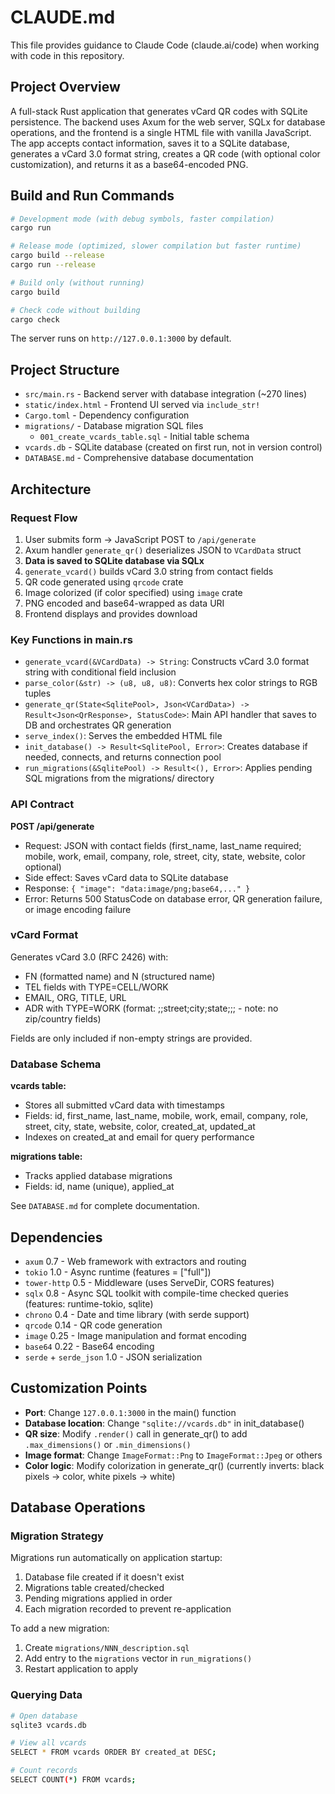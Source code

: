 # CLAUDE.md

This file provides guidance to Claude Code (claude.ai/code) when working with code in this repository.

## Project Overview

A full-stack Rust application that generates vCard QR codes with SQLite persistence. The backend uses Axum for the web server, SQLx for database operations, and the frontend is a single HTML file with vanilla JavaScript. The app accepts contact information, saves it to a SQLite database, generates a vCard 3.0 format string, creates a QR code (with optional color customization), and returns it as a base64-encoded PNG.

## Build and Run Commands

```bash
# Development mode (with debug symbols, faster compilation)
cargo run

# Release mode (optimized, slower compilation but faster runtime)
cargo build --release
cargo run --release

# Build only (without running)
cargo build

# Check code without building
cargo check
```

The server runs on `http://127.0.0.1:3000` by default.

## Project Structure

- `src/main.rs` - Backend server with database integration (~270 lines)
- `static/index.html` - Frontend UI served via `include_str!`
- `Cargo.toml` - Dependency configuration
- `migrations/` - Database migration SQL files
  - `001_create_vcards_table.sql` - Initial table schema
- `vcards.db` - SQLite database (created on first run, not in version control)
- `DATABASE.md` - Comprehensive database documentation

## Architecture

### Request Flow
1. User submits form → JavaScript POST to `/api/generate`
2. Axum handler `generate_qr()` deserializes JSON to `VCardData` struct
3. **Data is saved to SQLite database via SQLx**
4. `generate_vcard()` builds vCard 3.0 string from contact fields
5. QR code generated using `qrcode` crate
6. Image colorized (if color specified) using `image` crate
7. PNG encoded and base64-wrapped as data URI
8. Frontend displays and provides download

### Key Functions in main.rs

- `generate_vcard(&VCardData) -> String`: Constructs vCard 3.0 format string with conditional field inclusion
- `parse_color(&str) -> (u8, u8, u8)`: Converts hex color strings to RGB tuples
- `generate_qr(State<SqlitePool>, Json<VCardData>) -> Result<Json<QrResponse>, StatusCode>`: Main API handler that saves to DB and orchestrates QR generation
- `serve_index()`: Serves the embedded HTML file
- `init_database() -> Result<SqlitePool, Error>`: Creates database if needed, connects, and returns connection pool
- `run_migrations(&SqlitePool) -> Result<(), Error>`: Applies pending SQL migrations from the migrations/ directory

### API Contract

**POST /api/generate**
- Request: JSON with contact fields (first_name, last_name required; mobile, work, email, company, role, street, city, state, website, color optional)
- Side effect: Saves vCard data to SQLite database
- Response: `{ "image": "data:image/png;base64,..." }`
- Error: Returns 500 StatusCode on database error, QR generation failure, or image encoding failure

### vCard Format

Generates vCard 3.0 (RFC 2426) with:
- FN (formatted name) and N (structured name)
- TEL fields with TYPE=CELL/WORK
- EMAIL, ORG, TITLE, URL
- ADR with TYPE=WORK (format: ;;street;city;state;;; - note: no zip/country fields)

Fields are only included if non-empty strings are provided.

### Database Schema

**vcards table:**
- Stores all submitted vCard data with timestamps
- Fields: id, first_name, last_name, mobile, work, email, company, role, street, city, state, website, color, created_at, updated_at
- Indexes on created_at and email for query performance

**migrations table:**
- Tracks applied database migrations
- Fields: id, name (unique), applied_at

See `DATABASE.md` for complete documentation.

## Dependencies

- `axum` 0.7 - Web framework with extractors and routing
- `tokio` 1.0 - Async runtime (features = ["full"])
- `tower-http` 0.5 - Middleware (uses ServeDir, CORS features)
- `sqlx` 0.8 - Async SQL toolkit with compile-time checked queries (features: runtime-tokio, sqlite)
- `chrono` 0.4 - Date and time library (with serde support)
- `qrcode` 0.14 - QR code generation
- `image` 0.25 - Image manipulation and format encoding
- `base64` 0.22 - Base64 encoding
- `serde` + `serde_json` 1.0 - JSON serialization

## Customization Points

- **Port**: Change `127.0.0.1:3000` in the main() function
- **Database location**: Change `"sqlite://vcards.db"` in init_database()
- **QR size**: Modify `.render()` call in generate_qr() to add `.max_dimensions()` or `.min_dimensions()`
- **Image format**: Change `ImageFormat::Png` to `ImageFormat::Jpeg` or others
- **Color logic**: Modify colorization in generate_qr() (currently inverts: black pixels → color, white pixels → white)

## Database Operations

### Migration Strategy

Migrations run automatically on application startup:
1. Database file created if it doesn't exist
2. Migrations table created/checked
3. Pending migrations applied in order
4. Each migration recorded to prevent re-application

To add a new migration:
1. Create `migrations/NNN_description.sql`
2. Add entry to the `migrations` vector in `run_migrations()`
3. Restart application to apply

### Querying Data

```bash
# Open database
sqlite3 vcards.db

# View all vcards
SELECT * FROM vcards ORDER BY created_at DESC;

# Count records
SELECT COUNT(*) FROM vcards;
```
